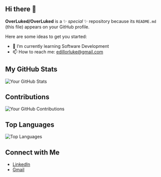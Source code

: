 ## Hi there 👋

**OverLuked/OverLuked** is a ✨ _special_ ✨ repository because its `README.md` (this file) appears on your GitHub profile.

Here are some ideas to get you started:

- 🌱 I’m currently learning Software Development
- 📫 How to reach me: edillorluke@gmail.com

## My GitHub Stats
![Your GitHub Stats](https://github-readme-stats.vercel.app/api?username=OverLuked&show_icons=true&theme=radical)

## Contributions
![Your GitHub Contributions](https://github-readme-streak-stats.herokuapp.com/?user=Cedeli&theme=radical)

## Top Languages
![Top Languages](https://github-readme-stats.vercel.app/api/top-langs/?username=Cedeli&layout=compact&theme=transparent)

## Connect with Me
- [LinkedIn](https://www.linkedin.com/in/luke-malachi-o-edillor-58aab2230/)
- [Gmail](edillorluke@gmail.com)